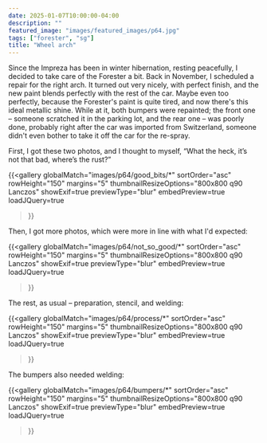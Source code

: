 ```yaml
---
date: 2025-01-07T10:00:00-04:00
description: ""
featured_image: "images/featured_images/p64.jpg"
tags: ["forester", "sg"]
title: "Wheel arch"
---
```


Since the Impreza has been in winter hibernation, resting peacefully, I decided
to take care of the Forester a bit. Back in November, I scheduled a repair for
the right arch. It turned out very nicely, with perfect finish, and the new
paint blends perfectly with the rest of the car. Maybe even too perfectly,
because the Forester's paint is quite tired, and now there's this ideal
metallic shine. While at it, both bumpers were repainted; the front one –
someone scratched it in the parking lot, and the rear one – was poorly done,
probably right after the car was imported from Switzerland, someone didn't even
bother to take it off the car for the re-spray.

First, I got these two photos, and I thought to myself, “What the heck, it’s
not that bad, where’s the rust?”

{{<gallery
    globalMatch="images/p64/good_bits/*"
    sortOrder="asc"
    rowHeight="150"
    margins="5"
    thumbnailResizeOptions="800x800 q90 Lanczos"
    showExif=true
    previewType="blur"
    embedPreview=true
    loadJQuery=true
>}}

Then, I got more photos, which were more in line with what I'd expected:

{{<gallery
    globalMatch="images/p64/not_so_good/*"
    sortOrder="asc"
    rowHeight="150"
    margins="5"
    thumbnailResizeOptions="800x800 q90 Lanczos"
    showExif=true
    previewType="blur"
    embedPreview=true
    loadJQuery=true
>}}

The rest, as usual – preparation, stencil, and welding:

{{<gallery
    globalMatch="images/p64/process/*"
    sortOrder="asc"
    rowHeight="150"
    margins="5"
    thumbnailResizeOptions="800x800 q90 Lanczos"
    showExif=true
    previewType="blur"
    embedPreview=true
    loadJQuery=true
>}}

The bumpers also needed welding:

{{<gallery
    globalMatch="images/p64/bumpers/*"
    sortOrder="asc"
    rowHeight="150"
    margins="5"
    thumbnailResizeOptions="800x800 q90 Lanczos"
    showExif=true
    previewType="blur"
    embedPreview=true
    loadJQuery=true
>}}
